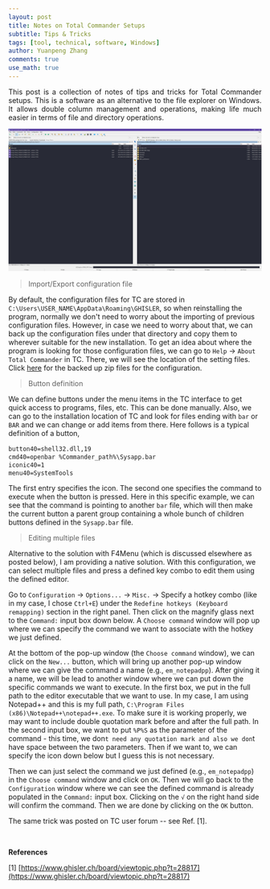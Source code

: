 ```yaml
---
layout: post
title: Notes on Total Commander Setups
subtitle: Tips & Tricks
tags: [tool, technical, software, Windows]
author: Yuanpeng Zhang
comments: true
use_math: true
---
```


<p style='text-align: justify'>
This post is a collection of notes of tips and tricks for Total Commander setups. This is a software as an alternative
to the file explorer on Windows. It allows double column management and operations, making life much easier in terms of
file and directory operations.
</p>

<p align='center'>
<img src="/assets/img/posts/TC.png"
   style="border:none;"
   width="800"
   alt="tc"
   title="tc" />
</p>

> Import/Export configuration file

By default, the configuration files for TC are stored in `C:\Users\USER_NAME\AppData\Roaming\GHISLER`, so when reinstalling
the program, normally we don't need to worry about the importing of previous configuration files. However, in case we need to
worry about that, we can back up the configuration files under that directory and copy them to wherever suitable for the new
installation. To get an idea about where the program is looking for those configuration files, we can go to `Help` -> `About Total Commander` in TC.
There, we will see the location of the setting files. Click [here](/assets/zip/GHISLER.zip) for the backed up zip files for the configuration.

> Button definition

We can define buttons under the menu items in the TC interface to get quick access to programs, files, etc. This can be done manually. Also, we can
go to the installation location of TC and look for files ending with `bar` or `BAR` and we can change or add items from there. Here follows is a typical
definition of a button,

```
button40=shell32.dll,19
cmd40=openbar %Commander_path%\Sysapp.bar
iconic40=1
menu40=SystemTools
```

The first entry specifies the icon. The second one specifies the command to execute when the button is pressed. Here in this specific example, we can
see that the command is pointing to another `bar` file, which will then make the current button a parent group containing a whole bunch of children buttons
defined in the `Sysapp.bar` file.

> Editing multiple files

Alternative to the solution with F4Menu (which is discussed elsewhere as posted below), I am providing a native solution. With this configuration, we can select multiple files and press a defined key combo to edit them using the defined editor.

Go to `Configuration` -> `Options...` -> `Misc.` -> Specify a hotkey combo (like in my case, I chose `Ctrl+E`) under the `Redefine hotkeys (Keyboard remapping)` section in the right panel. Then click on the magnify glass next to the `Command:` input box down below. A `Choose command` window will pop up where we can specify the command we want to associate with the hotkey we just defined.

At the bottom of the pop-up window (the `Choose command` window), we can click on the `New...` button, which will bring up another pop-up window where we can give the command a name (e.g., `em_notepadpp`). After giving it a name, we will be lead to another window where we can put down the specific commands we want to execute. In the first box, we put in the full path to the editor executable that we want to use. In my case, I am using Notepad++ and this is my full path, `C:\Program Files (x86)\Notepad++\notepad++.exe`. To make sure it is working properly, we may want to include double quotation mark before and after the full path. In the second input box, we want to put `%P%S` as the parameter of the command - this time, we don`t need any quotation mark and also we don`t have space between the two parameters. Then if we want to, we can specify the icon down below but I guess this is not necessary.

Then we can just select the command we just defined (e.g., `em_notepadpp`) in the `Choose command` window and click on `OK`. Then we will go back to the `Configuration` window where we can see the defined command is already populated in the `Command:` input box. Clicking on the `√` on the right hand side will confirm the command. Then we are done by clicking on the `OK` button.

The same trick was posted on TC user forum -- see Ref. [1].

<br />

<b>References</b>

[1] [https://www.ghisler.ch/board/viewtopic.php?t=28817](https://www.ghisler.ch/board/viewtopic.php?t=28817)